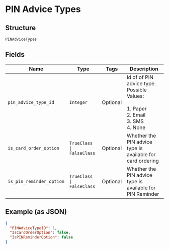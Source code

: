 
# PIN Advice Types

## Structure

`PINAdviceTypes`

## Fields

| Name | Type | Tags | Description |
|  --- | --- | --- | --- |
| `pin_advice_type_id` | `Integer` | Optional | Id of of PIN advice type.<br>Possible Values:<br><br>1. Paper<br>2. Email<br>3. SMS<br>4. None |
| `is_card_order_option` | `TrueClass \| FalseClass` | Optional | Whether the PIN advice type is available for card ordering |
| `is_pin_reminder_option` | `TrueClass \| FalseClass` | Optional | Whether the PIN advice type is available for PIN Reminder |

## Example (as JSON)

```json
{
  "PINAdviceTypeID": 1,
  "IsCardOrderOption": false,
  "IsPINReminderOption": false
}
```

